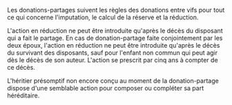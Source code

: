   
 Les donations-partages suivent les règles des donations entre vifs pour tout ce qui concerne l'imputation, le calcul de la réserve et la réduction.  

  
 L'action en réduction ne peut être introduite qu'après le décès du disposant qui a fait le partage. En cas de donation-partage faite conjointement par les deux époux, l'action en réduction ne peut être introduite qu'après le décès du survivant des disposants, sauf pour l'enfant non commun qui peut agir dès le décès de son auteur. L'action se prescrit par cinq ans à compter de ce décès.  

  
 L'héritier présomptif non encore conçu au moment de la donation-partage dispose d'une semblable action pour composer ou compléter sa part héréditaire.  
